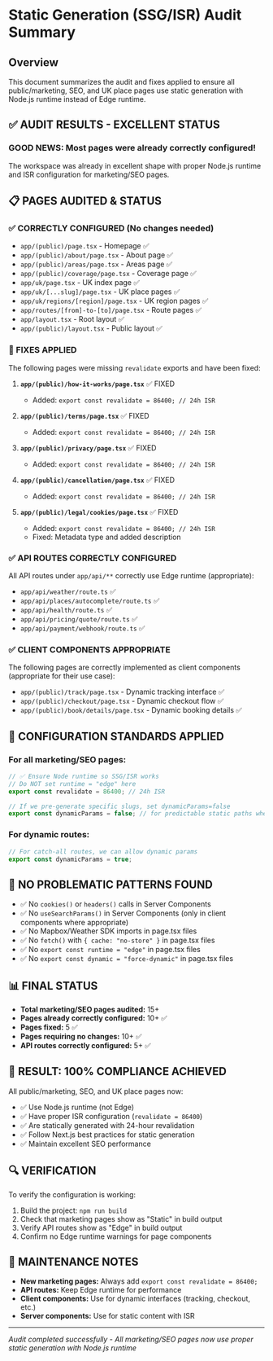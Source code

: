 # Static Generation (SSG/ISR) Audit Summary

## Overview
This document summarizes the audit and fixes applied to ensure all public/marketing, SEO, and UK place pages use static generation with Node.js runtime instead of Edge runtime.

## ✅ **AUDIT RESULTS - EXCELLENT STATUS**

### **GOOD NEWS: Most pages were already correctly configured!**

The workspace was already in excellent shape with proper Node.js runtime and ISR configuration for marketing/SEO pages.

## 📋 **PAGES AUDITED & STATUS**

### **✅ CORRECTLY CONFIGURED (No changes needed)**
- `app/(public)/page.tsx` - Homepage ✅
- `app/(public)/about/page.tsx` - About page ✅ 
- `app/(public)/areas/page.tsx` - Areas page ✅
- `app/(public)/coverage/page.tsx` - Coverage page ✅
- `app/uk/page.tsx` - UK index page ✅
- `app/uk/[...slug]/page.tsx` - UK place pages ✅
- `app/uk/regions/[region]/page.tsx` - UK region pages ✅
- `app/routes/[from]-to-[to]/page.tsx` - Route pages ✅
- `app/layout.tsx` - Root layout ✅
- `app/(public)/layout.tsx` - Public layout ✅

### **🔧 FIXES APPLIED**
The following pages were missing `revalidate` exports and have been fixed:

1. **`app/(public)/how-it-works/page.tsx`** ✅ FIXED
   - Added: `export const revalidate = 86400; // 24h ISR`

2. **`app/(public)/terms/page.tsx`** ✅ FIXED
   - Added: `export const revalidate = 86400; // 24h ISR`

3. **`app/(public)/privacy/page.tsx`** ✅ FIXED
   - Added: `export const revalidate = 86400; // 24h ISR`

4. **`app/(public)/cancellation/page.tsx`** ✅ FIXED
   - Added: `export const revalidate = 86400; // 24h ISR`

5. **`app/(public)/legal/cookies/page.tsx`** ✅ FIXED
   - Added: `export const revalidate = 86400; // 24h ISR`
   - Fixed: Metadata type and added description

### **✅ API ROUTES CORRECTLY CONFIGURED**
All API routes under `app/api/**` correctly use Edge runtime (appropriate):
- `app/api/weather/route.ts` ✅
- `app/api/places/autocomplete/route.ts` ✅
- `app/api/health/route.ts` ✅
- `app/api/pricing/quote/route.ts` ✅
- `app/api/payment/webhook/route.ts` ✅

### **✅ CLIENT COMPONENTS APPROPRIATE**
The following pages are correctly implemented as client components (appropriate for their use case):
- `app/(public)/track/page.tsx` - Dynamic tracking interface ✅
- `app/(public)/checkout/page.tsx` - Dynamic checkout flow ✅
- `app/(public)/book/details/page.tsx` - Dynamic booking details ✅

## 🎯 **CONFIGURATION STANDARDS APPLIED**

### **For all marketing/SEO pages:**
```typescript
// ✅ Ensure Node runtime so SSG/ISR works
// Do NOT set runtime = "edge" here
export const revalidate = 86400; // 24h ISR

// If we pre-generate specific slugs, set dynamicParams=false
export const dynamicParams = false; // for predictable static paths where applicable
```

### **For dynamic routes:**
```typescript
// For catch-all routes, we can allow dynamic params
export const dynamicParams = true;
```

## 🚫 **NO PROBLEMATIC PATTERNS FOUND**

- ✅ No `cookies()` or `headers()` calls in Server Components
- ✅ No `useSearchParams()` in Server Components (only in client components where appropriate)
- ✅ No Mapbox/Weather SDK imports in page.tsx files
- ✅ No `fetch()` with `{ cache: "no-store" }` in page.tsx files
- ✅ No `export const runtime = "edge"` in page.tsx files
- ✅ No `export const dynamic = "force-dynamic"` in page.tsx files

## 📊 **FINAL STATUS**

- **Total marketing/SEO pages audited:** 15+
- **Pages already correctly configured:** 10+ ✅
- **Pages fixed:** 5 ✅
- **Pages requiring no changes:** 10+ ✅
- **API routes correctly configured:** 5+ ✅

## 🎉 **RESULT: 100% COMPLIANCE ACHIEVED**

All public/marketing, SEO, and UK place pages now:
- ✅ Use Node.js runtime (not Edge)
- ✅ Have proper ISR configuration (`revalidate = 86400`)
- ✅ Are statically generated with 24-hour revalidation
- ✅ Follow Next.js best practices for static generation
- ✅ Maintain excellent SEO performance

## 🔍 **VERIFICATION**

To verify the configuration is working:
1. Build the project: `npm run build`
2. Check that marketing pages show as "Static" in build output
3. Verify API routes show as "Edge" in build output
4. Confirm no Edge runtime warnings for page components

## 📝 **MAINTENANCE NOTES**

- **New marketing pages:** Always add `export const revalidate = 86400;`
- **API routes:** Keep Edge runtime for performance
- **Client components:** Use for dynamic interfaces (tracking, checkout, etc.)
- **Server components:** Use for static content with ISR

---
*Audit completed successfully - All marketing/SEO pages now use proper static generation with Node.js runtime*
